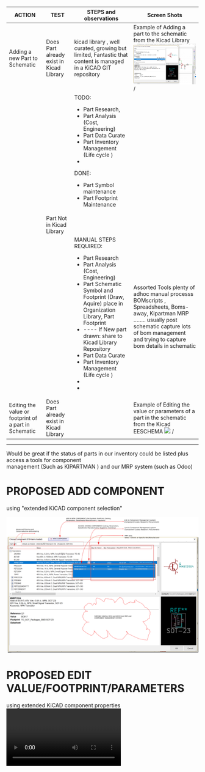 | ACTION | TEST | STEPS and observations | Screen Shots|
|--------------------------------|------------------------------------------|--------------------------------------------------------------------------------------------------|-----------------------------------------------------------------------------------------------------|
| Adding a new Part to Schematic | Does Part already exist in Kicad Library | kicad library , well curated, growing but limited, Fantastic that content is managed in a KiCAD GIT repository  | Example of Adding a part to the schematic from the Kicad Library![](https://github.com/auphofBSF/KiCadDDM/blob/master/media/image1.png) / |
|  |  |  TODO: <ul><li>Part Research,</li><li>Part Analysis (Cost, Engineering)</li><li>Part Data Curate</li><li>Part Inventory Management (Life cycle )</li><li></li></ul>   DONE: <ul><li>Part Symbol maintenance</li><li>Part Footprint Maintenance</li></ul> |
|  | Part Not in Kicad Library                
| | |  MANUAL STEPS REQUIRED: <ul><li>Part Research</li><li>Part Analysis (Cost, Engineering) </li><li>Part Schematic Symbol and Footprint (Draw, Aquire) place in Organization Library, Part Footprint</li><li>  ----  If New part drawn: share to Kicad Library Repository </li><li>Part Data Curate </li><li>Part Inventory Management (Life cycle )</li><li></li><li></li> </ul>|                                                                          Assorted Tools plenty of adhoc manual processs                           BOMscripts , Spreadsheets, Boms-away, Kipartman   MRP ……..        usually post schematic capture lots of bom management and trying to capture bom details in schematic  
| Editing the value or footprint of a part in Schematic | Does Part already exist in Kicad Library |   | Example of Editing the value or parameters of a part in the schematic from the Kicad EESCHEMA ![](https://github.com/auphofBSF/KiCadDDM/blob/master/media/image6.png) / |

---
Would be great if the status of parts in our inventory could be listed plus access a tools for component  
management (Such as KIPARTMAN ) and our MRP system (such as Odoo)       
# PROPOSED ADD COMPONENT
using "extended KiCAD component selection"

 ![](https://github.com/auphofBSF/KiCadDDM/blob/master/media/image2.png)  
# PROPOSED EDIT VALUE/FOOTPRINT/PARAMETERS 
using extended KiCAD component properties
![](https://github.com/auphofBSF/KiCadDDM/blob/master/media/KiCadEEschemaComponentPropertiesDDMextension.mp4)

